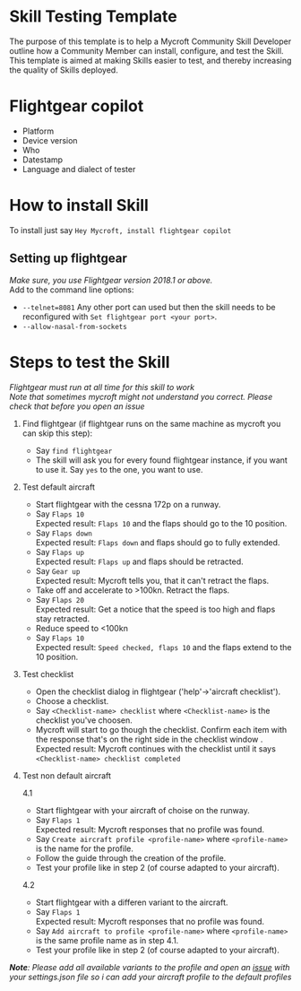 # Skill Testing Template
The purpose of this template is to help a Mycroft Community Skill Developer outline how a Community Member can install, configure, and test the Skill. This template is aimed at making Skills easier to test, and thereby increasing the quality of Skills deployed. 

# Flightgear copilot

* Platform <!-- which platform is the test being run on? ie Picroft, Mark 1, Linux -->
* Device version <!-- what Mycroft version is the device running, ie 18.02 -->
* Who <!-- who is running the test -->
* Datestamp <!-- time and date -->
* Language and dialect of tester <!-- ie "English, Australian" so that we can identify any key language issues -->

# How to install Skill
To install just say `Hey Mycroft, install flightgear copilot`

## Setting up flightgear
_Make sure, you use Flightgear version 2018.1 or above._  
Add to the command line options:


* `--telnet=8081` Any other port can used but then the skill needs to be reconfigured with `Set flightgear port <your port>`.
* `--allow-nasal-from-sockets`

# Steps to test the Skill
_Flightgear must run at all time for this skill to work_  
_Note that sometimes mycroft might not understand you correct. Please check that before you open an issue_


1. Find flightgear (if flightgear runs on the same machine as mycroft you can skip this step):

    * Say `find flightgear`
    * The skill will ask you for every found flightgear instance, if you want to use it. Say `yes` to the one, you want to use.

2. Test default aircraft

    * Start flightgear with the cessna 172p on a runway.
    * Say `Flaps 10`  
      Expected result: `Flaps 10` and the flaps should go to the 10 position.
    * Say `Flaps down`  
      Expected result: `Flaps down` and flaps should go to fully extended.
    * Say `Flaps up`  
      Expected result: `Flaps up` and flaps should be retracted.
    * Say `Gear up`  
      Expected result: Mycroft tells you, that it can't retract the flaps.
    * Take off and accelerate to >100kn. Retract the flaps.
    * Say `Flaps 20`  
      Expected result: Get a notice that the speed is too high and flaps stay retracted.
    * Reduce speed to <100kn
    * Say `Flaps 10`  
      Expected result: `Speed checked, flaps 10` and the flaps extend to the 10 position.

3. Test checklist

   * Open the checklist dialog in flightgear ('help'->'aircraft checklist').
   * Choose a checklist.
   * Say `<Checklist-name> checklist` where `<Checklist-name>` is the checklist you've choosen.
   * Mycroft will start to go though the checklist. Confirm each item with the response that's on the right side in the checklist window .  
    Expected result: Mycroft continues with the checklist until it says `<Checklist-name> checklist completed`

4. Test non default aircraft

    4.1
    * Start flightgear with your aircraft of choise on the runway.
    * Say `Flaps 1`  
      Expected result: Mycroft responses that no profile was found.
    * Say `Create aircraft profile <profile-name>` where `<profile-name>` is the name for the profile.
    * Follow the guide through the creation of the profile.
    * Test your profile like in step 2 (of course adapted to your aircraft).

    4.2
    * Start flightgear with a differen variant to the aircraft.
    * Say `Flaps 1`  
      Expected result: Mycroft responses that no profile was found.
    * Say `Add aircraft to profile <profile-name>` where `<profile-name>` is the same profile name as in step 4.1.
    * Test your profile like in step 2 (of course adapted to your aircraft).

_**Note**: Please add all available variants to the profile and open an [issue](https://github.com/merspieler/flight-gear-copilot/issues) with your settings.json file so i can add your aircraft profile to the default profiles_
